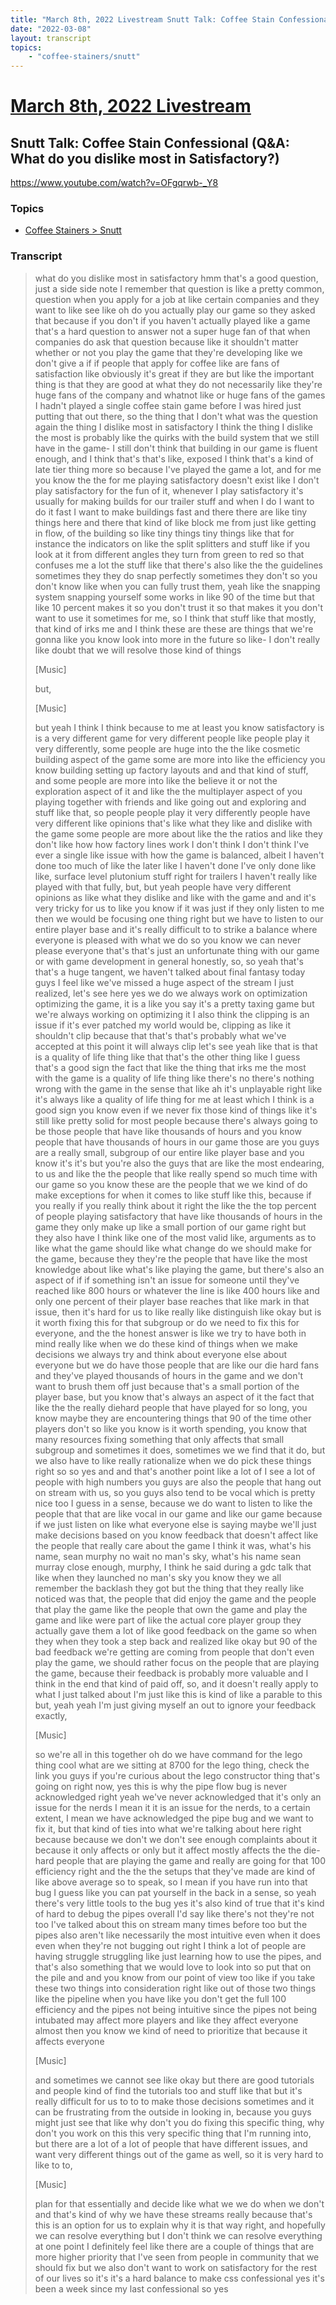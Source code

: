 ```yaml
---
title: "March 8th, 2022 Livestream Snutt Talk: Coffee Stain Confessional (Q&A: What do you dislike most in Satisfactory?)"
date: "2022-03-08"
layout: transcript
topics:
    - "coffee-stainers/snutt"
---
```

# [March 8th, 2022 Livestream](../2022-03-08.md)
## Snutt Talk: Coffee Stain Confessional (Q&A: What do you dislike most in Satisfactory?)
https://www.youtube.com/watch?v=OFgqrwb-_Y8

### Topics
* [Coffee Stainers > Snutt](../topics/coffee-stainers/snutt.md)

### Transcript

> what do you dislike most in satisfactory hmm that's a good question, just a side side note I remember that question is like a pretty common, question when you apply for a job at like certain companies and they want to like see like oh do you actually play our game so they asked that because if you don't if you haven't actually played like a game that's a hard question to answer not a super huge fan of that when companies do ask that question because like it shouldn't matter whether or not you play the game that they're developing like we don't give a if if people that apply for coffee like are fans of satisfaction like obviously it's great if they are but like the important thing is that they are good at what they do not necessarily like they're huge fans of the company and whatnot like or huge fans of the games I hadn't played a single coffee stain game before I was hired just putting that out there, so the thing that I don't what was the question again the thing I dislike most in satisfactory I think the thing I dislike the most is probably like the quirks with the build system that we still have in the game- I still don't think that building in our game is fluent enough, and I think that's that's like, exposed I think that's a kind of late tier thing more so because I've played the game a lot, and for me you know the the for me playing satisfactory doesn't exist like I don't play satisfactory for the fun of it, whenever I play satisfactory it's usually for making builds for our trailer stuff and when I do I want to do it fast I want to make buildings fast and there there are like tiny things here and there that kind of like block me from just like getting in flow, of the building so like tiny things tiny things like that for instance the indicators on like the split splitters and stuff like if you look at it from different angles they turn from green to red so that confuses me a lot the stuff like that there's also like the the guidelines sometimes they they do snap perfectly sometimes they don't so you don't know like when you can fully trust them, yeah like the snapping system snapping yourself some works in like 90 of the time but that like 10 percent makes it so you don't trust it so that makes it you don't want to use it sometimes for me, so I think that stuff like that mostly, that kind of irks me and I think these are these are things that we're gonna like you know look into more in the future so like- I don't really like doubt that we will resolve those kind of things
>
> [Music]
>
> but,
>
> [Music]
>
> but yeah I think I think because to me at least you know satisfactory is is a very different game for very different people like people play it very differently, some people are huge into the the like cosmetic building aspect of the game some are more into like the efficiency you know building setting up factory layouts and and that kind of stuff, and some people are more into like the believe it or not the exploration aspect of it and like the the multiplayer aspect of you playing together with friends and like going out and exploring and stuff like that, so people people play it very differently people have very different like opinions that's like what they like and dislike with the game some people are more about like the the ratios and like they don't like how how factory lines work I don't think I don't think I've ever a single like issue with how the game is balanced, albeit I haven't done too much of like the later like I haven't done I've only done like like, surface level plutonium stuff right for trailers I haven't really like played with that fully, but, but yeah people have very different opinions as like what they dislike and like with the game and and it's very tricky for us to like you know if it was just if they only listen to me then we would be focusing one thing right but we have to listen to our entire player base and it's really difficult to to strike a balance where everyone is pleased with what we do so you know we can never please everyone that's that's just an unfortunate thing with our game or with game development in general honestly, so, so yeah that's that's a huge tangent, we haven't talked about final fantasy today guys I feel like we've missed a huge aspect of the stream I just realized, let's see here yes we do we always work on optimization optimizing the game, it is a like you say it's a pretty taxing game but we're always working on optimizing it I also think the clipping is an issue if it's ever patched my world would be, clipping as like it shouldn't clip because that that's that's probably what we've accepted at this point it will always clip let's see yeah like that is that is a quality of life thing like that that's the other thing like I guess that's a good sign the fact that like the thing that irks me the most with the game is a quality of life thing like there's no there's nothing wrong with the game in the sense that like ah it's unplayable right like it's always like a quality of life thing for me at least which I think is a good sign you know even if we never fix those kind of things like it's still like pretty solid for most people because there's always going to be those people that have like thousands of hours and you know people that have thousands of hours in our game those are you guys are a really small, subgroup of our entire like player base and you know it's it's but you're also the guys that are like the most endearing, to us and like the the people that like really spend so much time with our game so you know these are the people that we we kind of do make exceptions for when it comes to like stuff like this, because if you really if you really think about it right the like the the top percent of people playing satisfactory that have like thousands of hours in the game they only make up like a small portion of our game right but they also have I think like one of the most valid like, arguments as to like what the game should like what change do we should make for the game, because they they're the people that have like the most knowledge about like what's like playing the game, but there's also an aspect of if if something isn't an issue for someone until they've reached like 800 hours or whatever the line is like 400 hours like and only one percent of their player base reaches that like mark in that issue, then it's hard for us to like really like distinguish like okay but is it worth fixing this for that subgroup or do we need to fix this for everyone, and the the honest answer is like we try to have both in mind really like when we do these kind of things when we make decisions we always try and think about everyone else about everyone but we do have those people that are like our die hard fans and they've played thousands of hours in the game and we don't want to brush them off just because that's a small portion of the player base, but you know that's always an aspect of it the fact that like the the really diehard people that have played for so long, you know maybe they are encountering things that 90 of the time other players don't so like you know is it worth spending, you know that many resources fixing something that only affects that small subgroup and sometimes it does, sometimes we we find that it do, but we also have to like really rationalize when we do pick these things right so so yes and and that's another point like a lot of I see a lot of people with high numbers you guys are also the people that hang out on stream with us, so you guys also tend to be vocal which is pretty nice too I guess in a sense, because we do want to listen to like the people that that are like vocal in our game and like our game because if we just listen on like what everyone else is saying maybe we'll just make decisions based on you know feedback that doesn't affect like the people that really care about the game I think it was, what's his name, sean murphy no wait no man's sky, what's his name sean murray close enough, murphy, I think he said during a gdc talk that like when they launched no man's sky you know they we all remember the backlash they got but the thing that they really like noticed was that, the people that did enjoy the game and the people that play the game like the people that own the game and play the game and like were part of like the actual core player group they actually gave them a lot of like good feedback on the game so when they when they took a step back and realized like okay but 90 of the bad feedback we're getting are coming from people that don't even play the game, we should rather focus on the people that are playing the game, because their feedback is probably more valuable and I think in the end that kind of paid off, so, and it doesn't really apply to what I just talked about I'm just like this is kind of like a parable to this but, yeah yeah I'm just giving myself an out to ignore your feedback exactly,
>
> [Music]
>
> so we're all in this together oh do we have command for the lego thing cool what are we sitting at 8700 for the lego thing, check the link you guys if you're curious about the lego constructor thing that's going on right now, yes this is why the pipe flow bug is never acknowledged right yeah we've never acknowledged that it's only an issue for the nerds I mean it it is an issue for the nerds, to a certain extent, I mean we have acknowledged the pipe bug and we want to fix it, but that kind of ties into what we're talking about here right because because we don't we don't see enough complaints about it because it only affects or only but it affect mostly affects the the die-hard people that are playing the game and really are going for that 100 efficiency right and the the the setups that they've made are kind of like above average so to speak, so I mean if you have run into that bug I guess like you can pat yourself in the back in a sense, so yeah there's very little tools to the bug yes it's also kind of true that it's kind of hard to debug the pipes overall I'd say like there's not they're not too I've talked about this on stream many times before too but the pipes also aren't like necessarily the most intuitive even when it does even when they're not bugging out right I think a lot of people are having struggle struggling like just learning how to use the pipes, and that's also something that we would love to look into so put that on the pile and and you know from our point of view too like if you take these two things into consideration right like out of those two things like the pipeline when you have like you don't get the full 100 efficiency and the pipes not being intuitive since the pipes not being intubated may affect more players and like they affect everyone almost then you know we kind of need to prioritize that because it affects everyone
>
> [Music]
>
> and sometimes we cannot see like okay but there are good tutorials and people kind of find the tutorials too and stuff like that but it's really difficult for us to to to make those decisions sometimes and it can be frustrating from the outside in looking in, because you guys might just see that like why don't you do fixing this specific thing, why don't you work on this this very specific thing that I'm running into, but there are a lot of a lot of people that have different issues, and want very different things out of the game as well, so it is very hard to like to to,
>
> [Music]
>
> plan for that essentially and decide like what we we do when we don't and that's kind of why we have these streams really because that's this is an option for us to explain why it is that way right, and hopefully we can resolve everything but I don't think we can resolve everything at one point I definitely feel like there are a couple of things that are more higher priority that I've seen from people in community that we should fix but we also don't want to work on satisfactory for the rest of our lives so it's it's a hard balance to make css confessional yes it's been a week since my last confessional so yes
